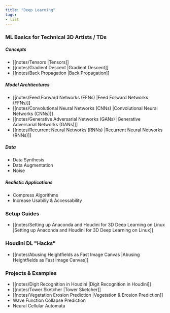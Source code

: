 ```yaml
---
title: "Deep Learning"
tags:
- list
---
```


### ML Basics for Technical 3D Artists / TDs
##### Concepts
- [[notes/Tensors |Tensors]]
- [[notes/Gradient Descent |Gradient Descent]]
- [[notes/Back Propagation |Back Propagation]]

##### Model Archtiectures
- [[notes/Feed Forward Networks (FFNs) |Feed Forward Networks (FFNs)]]
- [[notes/Convolutional Neural Networks (CNNs) |Convolutional Neural Networks (CNNs)]]
- [[notes/Generative Adversarial Networks (GANs) |Generative Adversarial Networks (GANs)]]
- [[notes/Recurrent Neural Networks (RNNs) |Recurrent Neural Networks (RNNs)]]

##### Data
- Data Synthesis
- Data Augmentation
- Noise

##### Realistic Applications
- Compress Algorithms
- Increase Usabiliy & Accessability

### Setup Guides
-  [[notes/Setting up Anaconda and Houdini for 3D Deep Learning on Linux |Setting up Anaconda and Houdini for 3D Deep Learning on Linux]]

### Houdini DL "Hacks"
- [[notes/Abusing Heightfields as Fast Image Canvas |Abusing Heightfields as Fast Image Canvas]]

### Projects & Examples
- [[notes/Digit Recognition in Houdini |Digit Recognition in Houdini]]
- [[notes/Tower Sketcher |Tower Sketcher]]
- [[notes/Vegetation Erosion Prediction |Vegetation & Erosion Prediction]]
- Wave Function Collapse Prediction
- Neural Cellular Automata